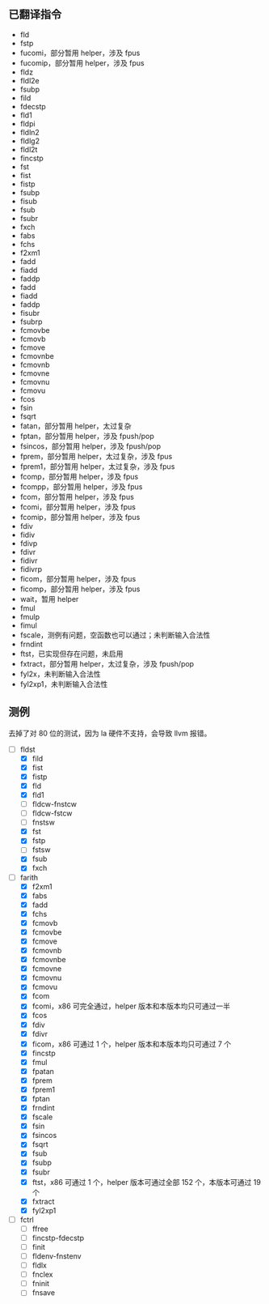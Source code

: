 ## 已翻译指令

- fld
- fstp
- fucomi，部分暂用 helper，涉及 fpus
- fucomip，部分暂用 helper，涉及 fpus
- fldz
- fldl2e
- fsubp
- fild
- fdecstp
- fld1
- fldpi
- fldln2
- fldlg2
- fldl2t
- fincstp
- fst
- fist
- fistp
- fsubp
- fisub
- fsub
- fsubr
- fxch
- fabs
- fchs
- f2xm1
- fadd
- fiadd
- faddp
- fadd
- fiadd
- faddp
- fisubr
- fsubrp
- fcmovbe
- fcmovb
- fcmove
- fcmovnbe
- fcmovnb
- fcmovne
- fcmovnu
- fcmovu
- fcos
- fsin
- fsqrt
- fatan，部分暂用 helper，太过复杂
- fptan，部分暂用 helper，涉及 fpush/pop
- fsincos，部分暂用 helper，涉及 fpush/pop
- fprem，部分暂用 helper，太过复杂，涉及 fpus
- fprem1，部分暂用 helper，太过复杂，涉及 fpus
- fcomp，部分暂用 helper，涉及 fpus
- fcompp，部分暂用 helper，涉及 fpus
- fcom，部分暂用 helper，涉及 fpus
- fcomi，部分暂用 helper，涉及 fpus
- fcomip，部分暂用 helper，涉及 fpus
- fdiv
- fidiv
- fdivp
- fdivr
- fidivr
- fidivrp
- ficom，部分暂用 helper，涉及 fpus
- ficomp，部分暂用 helper，涉及 fpus
- wait，暂用 helper
- fmul
- fmulp
- fimul
- fscale，测例有问题，空函数也可以通过；未判断输入合法性
- frndint
- ftst，已实现但存在问题，未启用
- fxtract，部分暂用 helper，太过复杂，涉及 fpush/pop
- fyl2x，未判断输入合法性
- fyl2xp1，未判断输入合法性

## 测例

去掉了对 80 位的测试，因为 la 硬件不支持，会导致 llvm 报错。

- [ ] fldst
  - [x] fild
  - [x] fist
  - [x] fistp
  - [x] fld
  - [x] fld1
  - [ ] fldcw-fnstcw
  - [ ] fldcw-fstcw
  - [ ] fnstsw
  - [x] fst
  - [x] fstp
  - [ ] fstsw
  - [x] fsub
  - [x] fxch
- [ ] farith
  - [x] f2xm1
  - [x] fabs
  - [x] fadd
  - [x] fchs
  - [x] fcmovb
  - [x] fcmovbe
  - [x] fcmove
  - [x] fcmovnb
  - [x] fcmovnbe
  - [x] fcmovne
  - [x] fcmovnu
  - [x] fcmovu
  - [x] fcom
  - [x] fcomi，x86 可完全通过，helper 版本和本版本均只可通过一半
  - [x] fcos
  - [x] fdiv
  - [x] fdivr
  - [x] ficom，x86 可通过 1 个，helper 版本和本版本均只可通过 7 个
  - [x] fincstp
  - [x] fmul
  - [x] fpatan
  - [x] fprem
  - [x] fprem1
  - [x] fptan
  - [x] frndint
  - [x] fscale
  - [x] fsin
  - [x] fsincos
  - [x] fsqrt
  - [x] fsub
  - [x] fsubp
  - [x] fsubr
  - [x] ftst，x86 可通过 1 个，helper 版本可通过全部 152 个，本版本可通过 19 个
  - [x] fxtract
  - [x] fyl2xp1
- [ ] fctrl
  - [ ] ffree
  - [ ] fincstp-fdecstp
  - [ ] finit
  - [ ] fldenv-fnstenv
  - [ ] fldlx
  - [ ] fnclex
  - [ ] fninit
  - [ ] fnsave
